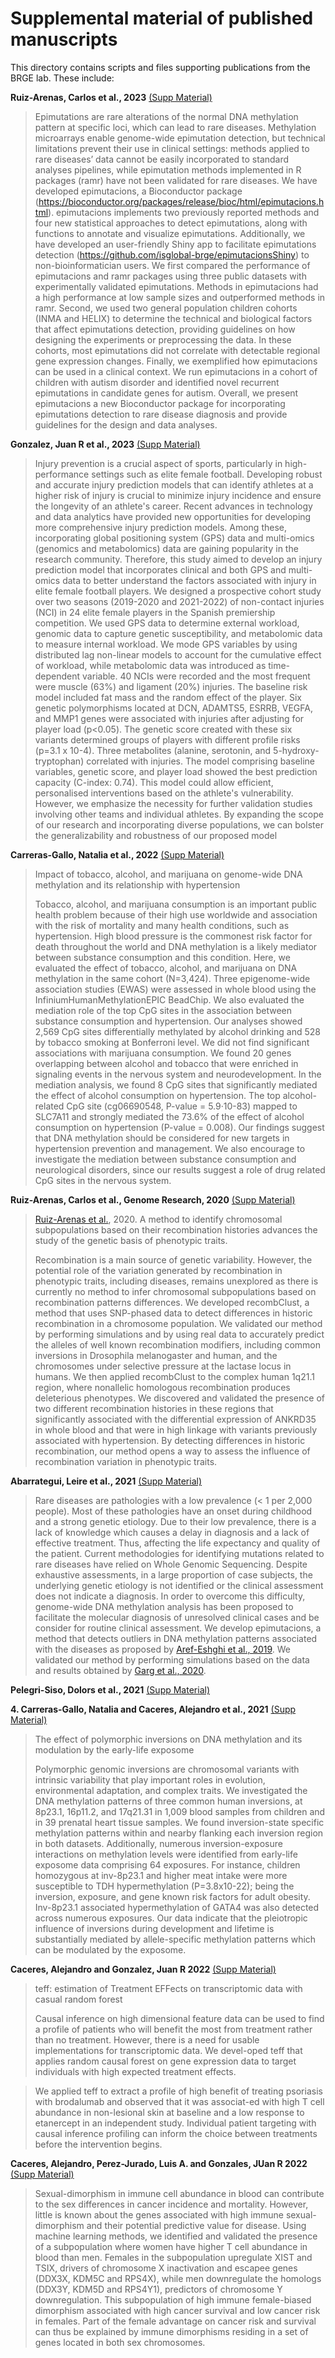# Supplemental material of published manuscripts

This directory contains scripts and files supporting publications from the BRGE lab. These include:

**Ruiz-Arenas, Carlos et al., 2023** [(Supp Material)](https://github.com/isglobal-brge/Supplementary-Material/tree/master/Ruiz_Arenas_2023)

>Epimutations are rare alterations of the normal DNA methylation pattern at specific loci, which can lead to rare diseases. Methylation microarrays enable genome-wide epimutation detection, but technical limitations prevent their use in clinical settings: methods applied to rare diseases’ data cannot be easily incorporated to standard analyses pipelines, while epimutation methods implemented in R packages (ramr) have not been validated for rare diseases. We have developed epimutacions, a Bioconductor package (https://bioconductor.org/packages/release/bioc/html/epimutacions.html). epimutacions implements two previously reported methods and four new statistical approaches to detect epimutations, along with functions to annotate and visualize epimutations. Additionally, we have developed an user-friendly Shiny app to facilitate epimutations detection (https://github.com/isglobal-brge/epimutacionsShiny) to non-bioinformatician users. We first compared the performance of epimutacions and ramr packages using three public datasets with experimentally validated epimutations. Methods in epimutacions had a high performance at low sample sizes and outperformed methods in ramr. Second, we used two general population children cohorts (INMA and HELIX) to determine the technical and biological factors that affect epimutations detection, providing guidelines on how designing the experiments or preprocessing the data. In these cohorts, most epimutations did not correlate with detectable regional gene expression changes. Finally, we exemplified how epimutacions can be used in a clinical context. We run epimutacions in a cohort of children with autism disorder and identified novel recurrent epimutations in candidate genes for autism. Overall, we present epimutacions a new Bioconductor package for incorporating epimutations detection to rare disease diagnosis and provide guidelines for the design and data analyses.

**Gonzalez, Juan R et al., 2023** [(Supp Material)](https://github.com/isglobal-brge/Supplementary-Material/tree/master/Gonzalez_2023)

>Injury prevention is a crucial aspect of sports, particularly in high-performance settings such as elite female football. Developing robust and accurate injury prediction models that can identify athletes at a higher risk of injury is crucial to minimize injury incidence and ensure the longevity of an athlete's career. Recent advances in technology and data analytics have provided new opportunities for developing more comprehensive injury prediction models. Among these, incorporating global positioning system (GPS) data and multi-omics (genomics and metabolomics) data are gaining popularity in the research community. Therefore, this study aimed to develop an injury prediction model that incorporates clinical and both GPS and multi-omics data to better understand the factors associated with injury in elite female football players. We designed a prospective cohort study over two seasons (2019-2020 and 2021-2022) of non-contact injuries (NCI) in 24 elite female players in the Spanish premiership competition. We used GPS data to determine external workload, genomic data to capture genetic susceptibility, and metabolomic data to measure internal workload. We mode GPS variables by using distributed lag non-linear models to account for the cumulative effect of workload, while metabolomic data was introduced as time-dependent variable. 40 NCIs were recorded and the most frequent were muscle (63%) and ligament (20%) injuries. The baseline risk model included fat mass and the random effect of the player. Six genetic polymorphisms located at DCN, ADAMTS5, ESRRB, VEGFA, and MMP1 genes were associated with injuries after adjusting for player load (p<0.05). The genetic score created with these six variants determined groups of players with different profile risks (p=3.1 x 10-4). Three metabolites (alanine, serotonin, and 5-hydroxy-tryptophan) correlated with injuries. The model comprising baseline variables, genetic score, and player load showed the best prediction capacity (C-index: 0.74). This model could allow efficient, personalised interventions based on the athlete's vulnerability. However, we emphasize the necessity for further validation studies involving other teams and individual athletes. By expanding the scope of our research and incorporating diverse populations, we can bolster the generalizability and robustness of our proposed model


**Carreras-Gallo, Natalia et al., 2022** [(Supp Material)](https://github.com/isglobal-brge/Supplementary-Material/tree/master/Carreras-Gallo_2022)

> Impact of tobacco, alcohol, and marijuana on genome-wide DNA methylation and its relationship with hypertension
>
> Tobacco, alcohol, and marijuana consumption is an important public health problem because of their high use worldwide and association with the risk of mortality and many health conditions, such as hypertension. High blood pressure is the commonest risk factor for death throughout the world and DNA methylation is a likely mediator between substance consumption and this condition. Here, we evaluated the effect of tobacco, alcohol, and marijuana on DNA methylation in the same cohort (N=3,424). Three epigenome-wide association studies (EWAS) were assessed in whole blood using the InfiniumHumanMethylationEPIC BeadChip. We also evaluated the mediation role of the top CpG sites in the association between substance consumption and hypertension. Our analyses showed 2,569 CpG sites differentially methylated by alcohol drinking and 528 by tobacco smoking at Bonferroni level. We did not find significant associations with marijuana consumption. We found 20 genes overlapping between alcohol and tobacco that were enriched in signaling events in the nervous system and neurodevelopment. In the mediation analysis, we found 8 CpG sites that significantly mediated the effect of alcohol consumption on hypertension. The top alcohol-related CpG site (cg06690548, P-value = 5.9·10-83) mapped to SLC7A11 and strongly mediated the 73.6% of the effect of alcohol consumption on hypertension (P-value = 0.008). Our findings suggest that DNA methylation should be considered for new targets in hypertension prevention and management. We also encourage to investigate the mediation between substance consumption and neurological disorders, since our results suggest a role of drug related CpG sites in the nervous system.


**Ruiz-Arenas, Carlos et al., Genome Research, 2020** [(Supp Material)](https://github.com/isglobal-brge/Supplementary-Material/tree/master/Ruiz-Arenas_2020)

> [Ruiz-Arenas et al.](https://www.biorxiv.org/content/10.1101/792747v1), 2020. A method to identify chromosomal subpopulations based on their recombination histories advances the study of the genetic basis of phenotypic traits.  
> 
> Recombination is a main source of genetic variability. However, the potential role of the variation generated by recombination in phenotypic traits, including diseases, remains unexplored as there is currently no method to infer chromosomal subpopulations based on recombination patterns differences. We developed recombClust, a method that uses SNP-phased data to detect differences in historic recombination in a chromosome population. We validated our method by performing simulations and by using real data to accurately predict the alleles of well known recombination modifiers, including common inversions in Drosophila melanogaster and human, and the chromosomes under selective pressure at the lactase locus in humans. We then applied recombClust to the complex human 1q21.1 region, where nonallelic homologous recombination produces deleterious phenotypes. We discovered and validated the presence of two different recombination histories in these regions that significantly associated with the differential expression of ANKRD35 in whole blood and that were in high linkage with variants previously associated with hypertension. By detecting differences in historic recombination, our method opens a way to assess the influence of recombination variation in phenotypic traits.


**Abarrategui, Leire et al., 2021** [(Supp Material)](https://github.com/isglobal-brge/Supplementary-Material/tree/master/Abarrategui_2021)
>
> Rare diseases are pathologies with a low prevalence (< 1 per 2,000 people). Most of these pathologies have an onset during childhood and a strong genetic etiology. Due to their low prevalence, there is a lack of knowledge which causes a delay in diagnosis and a lack of effective treatment. Thus, affecting the life expectancy and quality of the patient. Current methodologies for identifying mutations related to rare diseases have relied on Whole Genomic Sequencing. Despite exhaustive assessments, in a large proportion of case subjects, the underlying genetic etiology is not identified or the clinical assessment does not indicate a diagnosis. In order to overcome this difficulty, genome-wide DNA methylation analysis has been proposed to facilitate the molecular diagnosis of unresolved clinical cases and be consider for routine clinical assessment.  We develop epimutacions, a method that detects outliers in DNA methylation patterns associated with the diseases as proposed by [Aref-Eshghi et al., 2019](https://www.sciencedirect.com/science/article/pii/S0002929719301041).  We validated our method by performing simulations based on the data and results obtained by [Garg et al., 2020](https://www.sciencedirect.com/science/article/abs/pii/S0002929720302883). 

**Pelegri-Siso, Dolors et al., 2021** [(Supp Material)](https://github.com/isglobal-brge/Supplementary-Material/tree/master/Pelegri-Siso_2021)
>

**4. Carreras-Gallo, Natalia and Caceres, Alejandro et al., 2021** [(Supp Material)](https://github.com/isglobal-brge/Supplementary-Material/tree/master/Carreras-Gallo_Caceres_2021)

> The effect of polymorphic inversions on DNA methylation and its modulation by the early-life exposome 
> 
> Polymorphic genomic inversions are chromosomal variants with intrinsic variability that play important roles in evolution, environmental adaptation, and complex traits. We investigated the DNA methylation patterns of three common human inversions, at 8p23.1, 16p11.2, and 17q21.31 in 1,009 blood samples from children and in 39 prenatal heart tissue samples. We found inversion-state specific methylation patterns within and nearby flanking each inversion region in both datasets. Additionally, numerous inversion-exposure interactions on methylation levels were identified from early-life exposome data comprising 64 exposures. For instance, children homozygous at inv-8p23.1 and higher meat intake were more susceptible to TDH hypermethylation (P=3.8x10-22); being the inversion, exposure, and gene known risk factors for adult obesity. Inv-8p23.1 associated hypermethylation of GATA4 was also detected across numerous exposures. Our data indicate that the pleiotropic influence of inversions during development and lifetime is substantially mediated by allele-specific methylation patterns which can be modulated by the exposome. 



**Caceres, Alejandro and Gonzalez, Juan R 2022** [(Supp Material)](https://github.com/isglobal-brge/Supplementary-Material/tree/master/Caceres_2022)

> teff: estimation of Treatment EFFects on transcriptomic data with casual random forest
> 
> Causal inference on high dimensional feature data can be used to find a profile of patients who will benefit the most from treatment rather than no treatment. However, there is a need for usable implementations for transcriptomic data. We devel-oped teff that applies random causal forest on gene expression data to target individuals with high expected treatment effects.

> We applied teff to extract a profile of high benefit of treating psoriasis with brodalumab and observed that it was associat-ed with high T cell abundance in non-lesional skin at baseline and a low response to etanercept in an independent study. Individual patient targeting with causal inference profiling can inform the choice between treatments before the intervention begins.

**Caceres, Alejandro, Perez-Jurado, Luis A. and Gonzales, JUan R 2022** [(Supp Material)](https://github.com/isglobal-brge/Supplementary-Material/tree/master/Caceres_2022)

> Sexual-dimorphism in immune cell abundance in blood can contribute to the sex differences in cancer incidence and mortality. However, little is known about the genes associated with high immune sexual-dimorphism and their potential predictive value for disease. Using machine learning methods, we identified and validated the presence of a subpopulation where women have higher T cell abundance in blood than men. Females in the subpopulation upregulate XIST and TSIX, drivers of chromosome X inactivation and escapee genes (DDX3X, KDM5C and RPS4X), while men downregulate the homologs (DDX3Y, KDM5D and RPS4Y1), predictors of chromosome Y downregulation. This subpopulation of high immune female-biased dimorphism associated with high cancer survival and low cancer risk in females. Part of the female advantage on cancer risk and survival can thus be explained by immune dimorphisms residing in a set of genes located in both sex chromosomes.
